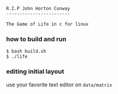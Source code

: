 ```
R.I.P John Horton Conway
------------------------

The Game of Life in c for linux
```
### how to build and run
```
$ bash build.sh
$ ./life
```

### editing initial layout
use your favorite text editor on ```data/matrix```
